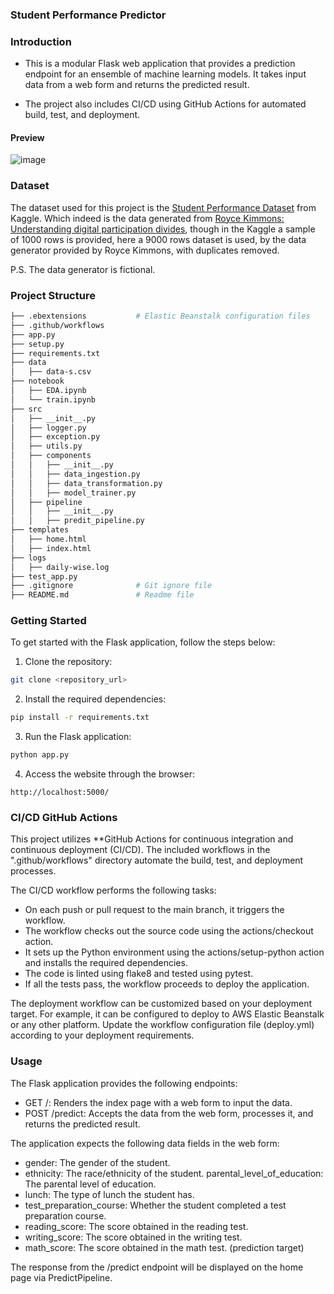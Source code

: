 ### Student Performance Predictor

### Introduction
* This is a modular Flask web application that provides a prediction endpoint for an ensemble of machine learning models. It takes input data from a web form and returns the predicted result.

* The project also includes CI/CD using GitHub Actions for automated build, test, and deployment.

#### Preview
![image](https://user-images.githubusercontent.com/22552983/129447571-1b8b9b9a-4b0a-4b9a-8b9a-9b0b0b8b0b0b.png)

### Dataset
The dataset used for this project is the [Student Performance Dataset](https://www.kaggle.com/datasets/spscientist/students-performance-in-exams) from Kaggle. Which indeed is the data generated from [Royce Kimmons: Understanding digital participation divides](http://roycekimmons.com/tools/generated_data/exams), though in the Kaggle a sample of 1000 rows is provided, here a 9000 rows dataset is used, by the data generator provided by Royce Kimmons, with duplicates removed. 

P.S. The data generator is fictional.

### Project Structure
```bash
├── .ebextensions           # Elastic Beanstalk configuration files
├── .github/workflows 
├── app.py
├── setup.py
├── requirements.txt
├── data
│   ├── data-s.csv
├── notebook
│   ├── EDA.ipynb
│   └── train.ipynb
├── src
│   ├── __init__.py
│   ├── logger.py
│   ├── exception.py
│   ├── utils.py
│   ├── components
│   │   ├── __init__.py
│   │   ├── data_ingestion.py
│   │   ├── data_transformation.py
│   │   ├── model_trainer.py
│   ├── pipeline
│   │   ├── __init__.py
│   │   ├── predit_pipeline.py
├── templates
│   ├── home.html
│   ├── index.html
├── logs
│   ├── daily-wise.log
├── test_app.py
├── .gitignore              # Git ignore file
├── README.md               # Readme file
```

### Getting Started

To get started with the Flask application, follow the steps below:

1. Clone the repository:
```bash
git clone <repository_url>
```

2. Install the required dependencies:
```bash
pip install -r requirements.txt
```

3. Run the Flask application:
```bash
python app.py
```
4. Access the website through the browser:
```arduino
http://localhost:5000/
```

### CI/CD GitHub Actions 

This project utilizes **GitHub Actions for continuous integration and continuous deployment (CI/CD). The included workflows in the ".github/workflows" directory automate the build, test, and deployment processes.

The CI/CD workflow performs the following tasks:

* On each push or pull request to the main branch, it triggers the workflow.
* The workflow checks out the source code using the actions/checkout action.
* It sets up the Python environment using the actions/setup-python action and installs the required dependencies.
* The code is linted using flake8 and tested using pytest.
* If all the tests pass, the workflow proceeds to deploy the application.

The deployment workflow can be customized based on your deployment target. For example, it can be configured to deploy to AWS Elastic Beanstalk or any other platform. Update the workflow configuration file (deploy.yml) according to your deployment requirements.

### Usage

The Flask application provides the following endpoints:

* GET /: Renders the index page with a web form to input the data.
* POST /predict: Accepts the data from the web form, processes it, and returns the predicted result.

The application expects the following data fields in the web form:

* gender: The gender of the student.
* ethnicity: The race/ethnicity of the student.
parental_level_of_education: The parental level of education.
* lunch: The type of lunch the student has.
* test_preparation_course: Whether the student completed a test preparation course.
* reading_score: The score obtained in the reading test.
* writing_score: The score obtained in the writing test.
* math_score: The score obtained in the math test. (prediction target)

The response from the /predict endpoint will be displayed on the home page via PredictPipeline.









